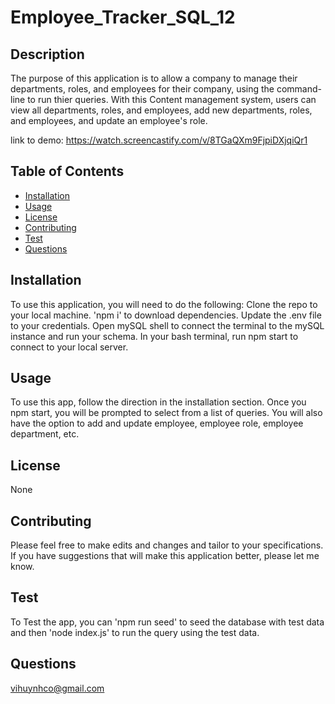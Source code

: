 # Employee_Tracker_SQL_12

## Description

  The purpose of this application is to allow a company to manage their departments, roles, and employees for their company, using the command-line to run thier queries.  With this Content management system, users can view all departments, roles, and employees, add new departments, roles, and employees, and update an employee's role.

  link to demo: <https://watch.screencastify.com/v/8TGaQXm9FjpiDXjqiQr1>

## Table of Contents

* [Installation](#installation)
* [Usage](#usage)
* [License](#license)
* [Contributing](#contributing)
* [Test](#test)
* [Questions](#questions)

## Installation

  To use this application, you will need to do the following:
  Clone the repo to your  local machine.
  'npm i' to download dependencies.
  Update the .env file to your credentials.
  Open mySQL shell to connect the terminal to the mySQL instance and run your schema.
  In your bash terminal, run npm start to connect to your local server.
  
## Usage

  To use this app, follow the direction in the installation section.  Once you npm start, you will be prompted to select from a list of queries.  You will also have the option to add  and update  employee, employee role, employee department, etc.

## License

  None

## Contributing

  Please feel free to make edits and changes and tailor to your specifications. If you have suggestions that will make this application better, please let me know.

## Test

  To Test the app, you can 'npm run seed' to seed the database with test data and then 'node index.js' to run the query using the test data.
  
## Questions

  vihuynhco@gmail.com
